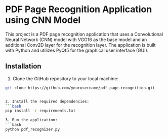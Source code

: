 # PDF Page Recognition Application using CNN Model

This project is a PDF page recognition application that uses a Convolutional Neural Network (CNN) model with VGG16 as the base model and an additional Conv2D layer for the recognition layer. The application is built with Python and utilizes PyQt5 for the graphical user interface (GUI).

## Installation

1. Clone the GitHub repository to your local machine:

```bash
git clone https://github.com/yourusername/pdf-page-recognition.git


2. Install the required dependencies:
```bash
pip install -r requirements.txt

3. Run the application:
```bash
python pdf_recognizer.py

